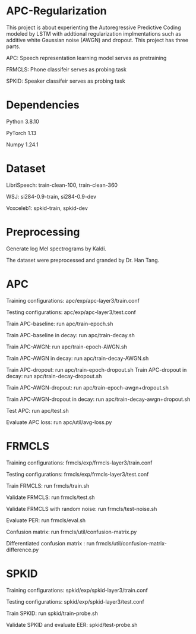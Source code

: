 # APC-Regularization
This project is about experienting the Autoregressive Predictive Coding modeled by LSTM with addtional regularization implmentations such as additive white Gaussian noise (AWGN) and dropout. This project has three parts. 

APC: Speech representation learning model serves as pretraining

FRMCLS: Phone classifeir serves as probing task  

SPKID: Speaker classifeir serves as probing task  
# Dependencies
Python 3.8.10

PyTorch 1.13

Numpy 1.24.1
# Dataset
LibriSpeech: train-clean-100, train-clean-360

WSJ: si284-0.9-train, si284-0.9-dev

Voxceleb1: spkid-train, spkid-dev
# Preprocessing
Generate log Mel spectrograms by Kaldi. 

The dataset were preprocessed and granded by Dr. Han Tang. 
# APC 
Training configurations: apc/exp/apc-layer3/train.conf

Testing configurations: apc/exp/apc-layer3/test.conf

Train APC-baseline: run apc/train-epoch.sh

Train APC-baseline in decay: run apc/train-decay.sh

Train APC-AWGN: run apc/train-epoch-AWGN.sh

Train APC-AWGN in decay: run apc/train-decay-AWGN.sh

Train APC-dropout: run apc/train-epoch-dropout.sh
Train APC-dropout in decay: run apc/train-decay-dropout.sh

Train APC-AWGN-dropout: run apc/train-epoch-awgn+dropout.sh

Train APC-AWGN-dropout in decay: run apc/train-decay-awgn+dropout.sh

Test APC: run apc/test.sh

Evaluate APC loss: run apc/util/avg-loss.py

# FRMCLS 
Training configurations: frmcls/exp/frmcls-layer3/train.conf

Testing configurations: frmcls/exp/frmcls-layer3/test.conf

Train FRMCLS: run frmcls/train.sh

Validate FRMCLS: run frmcls/test.sh

Validate FRMCLS with random noise: run frmcls/test-noise.sh

Evaluate PER: run frmcls/eval.sh

Confusion matrix: run frmcls/util/confusion-matrix.py

Differentiated confusion matrix : run frmcls/util/confusion-matrix-difference.py

# SPKID
Training configurations: spkid/exp/spkid-layer3/train.conf

Testing configurations: spkid/exp/spkid-layer3/test.conf

Train SPKID: run spkid/train-probe.sh

Validate SPKID and evaluate EER: spkid/test-probe.sh


